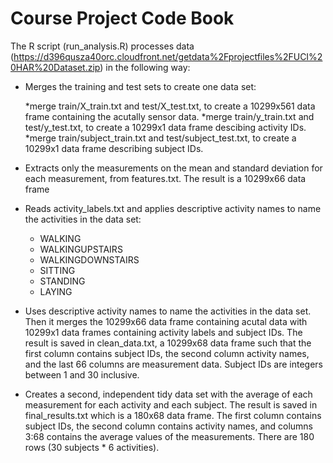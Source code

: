 Course Project Code Book
========================

The R script (run_analysis.R) processes data (https://d396qusza40orc.cloudfront.net/getdata%2Fprojectfiles%2FUCI%20HAR%20Dataset.zip) in the following way:

* Merges the training and test sets to create one data set: 

  *merge train/X_train.txt and test/X_test.txt, to create a 10299x561 data frame containing the acutally sensor data.
  *merge train/y_train.txt and test/y_test.txt, to create a 10299x1 data frame descibing activity IDs.
  *merge train/subject_train.txt and test/subject_test.txt, to create a 10299x1 data frame describing subject IDs.


* Extracts only the measurements on the mean and standard deviation for each measurement, from features.txt. The result is a 10299x66 data frame


* Reads activity_labels.txt and applies descriptive activity names to name the activities in the data set:

  * WALKING
  * WALKINGUPSTAIRS
  * WALKINGDOWNSTAIRS
  * SITTING
  * STANDING
  * LAYING


* Uses descriptive activity names to name the activities in the data set. Then it merges the 10299x66 data frame containing acutal data with 10299x1 data frames containing activity labels and subject IDs. The result is saved in clean_data.txt, a 10299x68 data frame such that the first column contains subject IDs, the second column activity names, and the last 66 columns are measurement data. Subject IDs are integers between 1 and 30 inclusive. 

* Creates a second, independent tidy data set with the average of each measurement for each activity and each subject. The result is saved in final_results.txt which is a 180x68 data frame. The first column contains subject IDs, the second column contains activity names, and columns 3:68 contains the average values of the measurements. There are 180 rows (30 subjects * 6 activities).
